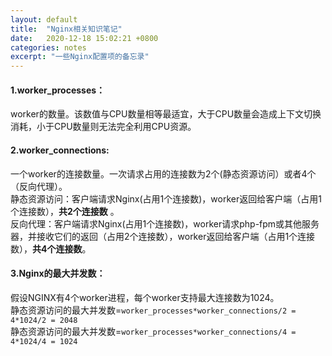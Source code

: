 ```yaml
---
layout: default
title:  "Nginx相关知识笔记"
date:   2020-12-18 15:02:21 +0800
categories: notes
excerpt: "一些Nginx配置项的备忘录"
---
```

#### 1.worker_processes： 
worker的数量。该数值与CPU数量相等最适宜，大于CPU数量会造成上下文切换消耗，小于CPU数量则无法完全利用CPU资源。  

#### 2.worker_connections:
一个worker的连接数量。一次请求占用的连接数为2个(静态资源访问）或者4个（反向代理）。  
静态资源访问：客户端请求Nginx(占用1个连接数)，worker返回给客户端（占用1个连接数），__共2个连接数__ 。  
反向代理：客户端请求Nginx(占用1个连接数)，worker请求php-fpm或其他服务器，并接收它们的返回（占用2个连接数），worker返回给客户端（占用1个连接数），__共4个连接数__。  

#### 3.Nginx的最大并发数：
假设NGINX有4个worker进程，每个worker支持最大连接数为1024。  
静态资源访问的最大并发数=`worker_processes*worker_connections/2 = 4*1024/2 = 2048`  
静态资源访问的最大并发数=`worker_processes*worker_connections/4 = 4*1024/4 = 1024`

